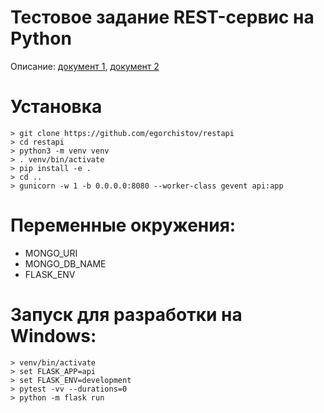 # Тестовое задание REST-сервис на Python

Описание: [документ 1](https://yadi.sk/i/bE-gmumaIDcPGg), [документ 2](https://yadi.sk/i/dA9umaGbQdMNLw)

# Установка

```shell
> git clone https://github.com/egorchistov/restapi
> cd restapi
> python3 -m venv venv
> . venv/bin/activate
> pip install -e .
> cd ..
> gunicorn -w 1 -b 0.0.0.0:8080 --worker-class gevent api:app
```

# Переменные окружения:

+ MONGO_URI
+ MONGO_DB_NAME
+ FLASK_ENV

# Запуск для разработки на Windows:

```shell
> venv/bin/activate
> set FLASK_APP=api
> set FLASK_ENV=development
> pytest -vv --durations=0
> python -m flask run
```
